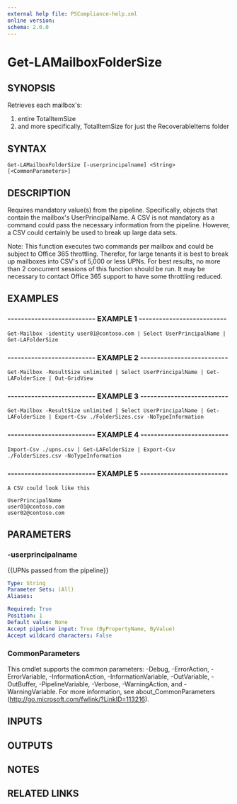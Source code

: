 ```yaml
---
external help file: PSCompliance-help.xml
online version: 
schema: 2.0.0
---
```


# Get-LAMailboxFolderSize

## SYNOPSIS
Retrieves each mailbox's:
1. entire TotalItemSize 
2. and more specifically, TotalItemSize for just the RecoverableItems folder

## SYNTAX

```
Get-LAMailboxFolderSize [-userprincipalname] <String> [<CommonParameters>]
```

## DESCRIPTION
Requires mandatory value(s) from the pipeline. 
Specifically, objects that contain the mailbox's UserPrincipalName.
A CSV is not mandatory as a command could pass the necessary information from the pipeline.
However, a CSV could certainly be used to break up large data sets.

Note: This function executes two commands per mailbox and could be subject to Office 365 throttling.
      Therefor, for large tenants it is best to break up mailboxes into CSV's of 5,000 or less UPNs.
      For best results, no more than 2 concurrent sessions of this function should be run.
      It may be necessary to contact Office 365 support to have some throttling reduced.

## EXAMPLES

### -------------------------- EXAMPLE 1 --------------------------
```
Get-Mailbox -identity user01@contoso.com | Select UserPrincipalName | Get-LAFolderSize
```

### -------------------------- EXAMPLE 2 --------------------------
```
Get-Mailbox -ResultSize unlimited | Select UserPrincipalName | Get-LAFolderSize | Out-GridView
```

### -------------------------- EXAMPLE 3 --------------------------
```
Get-Mailbox -ResultSize unlimited | Select UserPrincipalName | Get-LAFolderSize | Export-Csv ./FolderSizes.csv -NoTypeInformation
```

### -------------------------- EXAMPLE 4 --------------------------
```
Import-Csv ./upns.csv | Get-LAFolderSize | Export-Csv ./FolderSizes.csv -NoTypeInformation
```

### -------------------------- EXAMPLE 5 --------------------------
```
A CSV could look like this

UserPrincipalName
user01@contoso.com
user02@contoso.com
```

## PARAMETERS

### -userprincipalname
{{UPNs passed from the pipeline}}

```yaml
Type: String
Parameter Sets: (All)
Aliases: 

Required: True
Position: 1
Default value: None
Accept pipeline input: True (ByPropertyName, ByValue)
Accept wildcard characters: False
```

### CommonParameters
This cmdlet supports the common parameters: -Debug, -ErrorAction, -ErrorVariable, -InformationAction, -InformationVariable, -OutVariable, -OutBuffer, -PipelineVariable, -Verbose, -WarningAction, and -WarningVariable. For more information, see about_CommonParameters (http://go.microsoft.com/fwlink/?LinkID=113216).

## INPUTS

## OUTPUTS

## NOTES

## RELATED LINKS

